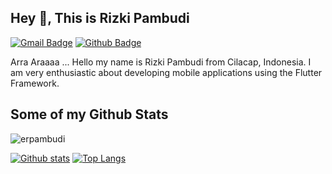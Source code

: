 ## Hey 👋, This is Rizki Pambudi
[![Gmail Badge](https://img.shields.io/badge/-17104032@ittelkompwt.ac.id-c14438?style=flat&logo=Gmail&logoColor=white&link=mailto:17104032@ittelkompwt.ac.id)](mailto:17104032@ittelkompwt.ac.id) [![Github Badge](https://img.shields.io/badge/-erpambudi-grey?style=flat&logo=github&logoColor=white&link=https://github.com/erpambudi/)](https://www.github.com/erpambudi/) <p align='left'>Arra Araaaa ... Hello my name is Rizki Pambudi from Cilacap, Indonesia. I am very enthusiastic about developing mobile applications using the Flutter Framework.</p>
## Some of my Github Stats
<p align=left> <img src=https://komarev.com/ghpvc/?username=erpambudi alt=erpambudi /> </p>

[![Github stats](https://github-readme-stats.vercel.app/api?username=erpambudi&show_icons=true&include_all_commits=true)](https://github.com/erpambudi/github-readme-stats)
[![Top Langs](https://github-readme-stats.vercel.app/api/top-langs/?username=erpambudi&layout=compact)](https://github.com/erpambudi/github-readme-stats)
